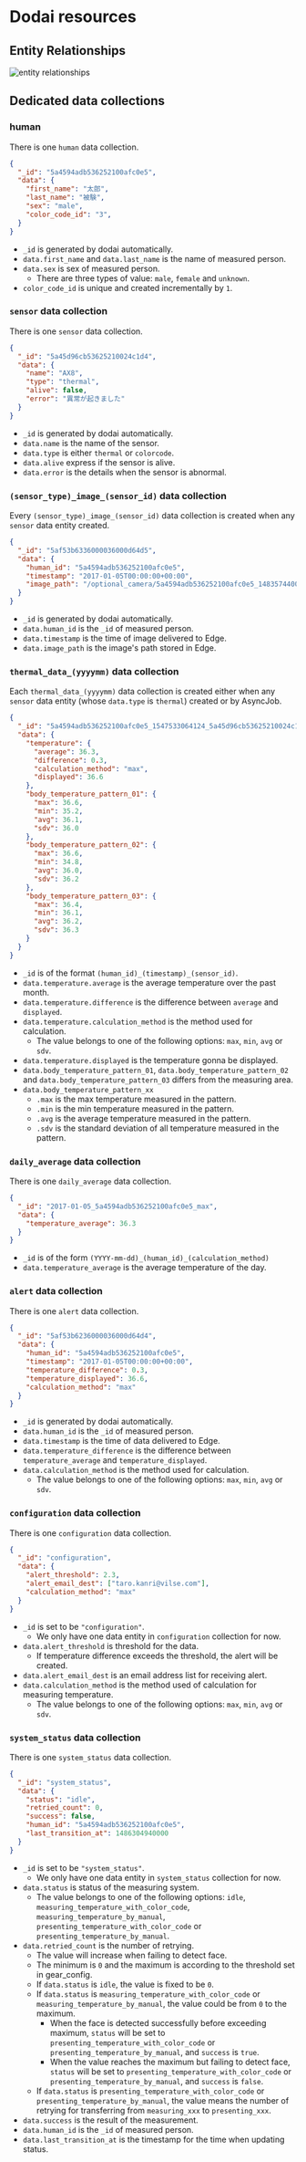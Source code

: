 # Dodai resources

## Entity Relationships

![entity relationships](entity_relationship.png)

## Dedicated data collections

### human

There is one `human` data collection.

```json
{
  "_id": "5a4594adb536252100afc0e5",
  "data": {
    "first_name": "太郎",
    "last_name": "被験",
    "sex": "male",
    "color_code_id": "3",
  }
}
```

- `_id` is generated by dodai automatically.
- `data.first_name` and `data.last_name` is the name of measured person.
- `data.sex` is sex of measured person.
  -  There are three types of value: `male`, `female` and `unknown`.
- `color_code_id` is unique and created incrementally by `1`.

### `sensor` data collection

There is one `sensor` data collection.

```json
{
  "_id": "5a45d96cb53625210024c1d4",
  "data": {
    "name": "AX8",
    "type": "thermal",
    "alive": false,
    "error": "異常が起きました"
  }
}
```

- `_id` is generated by dodai automatically.
- `data.name` is the name of the sensor.
- `data.type` is either `thermal` or `colorcode`.
- `data.alive` express if the sensor is alive.
- `data.error` is the details when the sensor is abnormal.

### `(sensor_type)_image_(sensor_id)` data collection

Every `(sensor_type)_image_(sensor_id)` data collection is created when any `sensor` data entity created.

```json
{
  "_id": "5af53b6336000036000d64d5",
  "data": {
    "human_id": "5a4594adb536252100afc0e5",
    "timestamp": "2017-01-05T00:00:00+00:00",
    "image_path": "/optional_camera/5a4594adb536252100afc0e5_1483574400.png",
  }
}
```

- `_id` is generated by dodai automatically.
- `data.human_id` is the `_id` of measured person.
- `data.timestamp` is the time of image delivered to Edge.
- `data.image_path` is the image's path stored in Edge.

### `thermal_data_(yyyymm)` data collection

Each `thermal_data_(yyyymm)` data collection is created either when any `sensor` data entity (whose `data.type` is `thermal`) created or by AsyncJob.

```json
{
  "_id": "5a4594adb536252100afc0e5_1547533064124_5a45d96cb53625210024c1d4",
  "data": {
    "temperature": {
      "average": 36.3,
      "difference": 0.3,
      "calculation_method": "max",
      "displayed": 36.6
    },
    "body_temperature_pattern_01": {
      "max": 36.6,
      "min": 35.2,
      "avg": 36.1,
      "sdv": 36.0
    },
    "body_temperature_pattern_02": {
      "max": 36.6,
      "min": 34.8,
      "avg": 36.0,
      "sdv": 36.2
    },
    "body_temperature_pattern_03": {
      "max": 36.4,
      "min": 36.1,
      "avg": 36.2,
      "sdv": 36.3
    }
  }
}
```

- `_id` is of the format `(human_id)_(timestamp)_(sensor_id)`.
- `data.temperature.average` is the average temperature over the past month.
- `data.temperature.difference` is the difference between `average` and `displayed`.
- `data.temperature.calculation_method` is the method used for calculation.
  - The value belongs to one of the following options: `max`, `min`, `avg` or `sdv`.
- `data.temperature.displayed` is the temperature gonna be displayed.
- `data.body_temperature_pattern_01`, `data.body_temperature_pattern_02` and `data.body_temperature_pattern_03` differs from the measuring area.
- `data.body_temperature_pattern_xx`
  - `.max` is the max temperature measured in the pattern.
  - `.min` is the min temperature measured in the pattern.
  - `.avg` is the average temperature measured in the pattern.
  - `.sdv` is the standard deviation of all temperature measured in the pattern.

### `daily_average` data collection

There is one `daily_average` data collection.

```json
{
  "_id": "2017-01-05_5a4594adb536252100afc0e5_max",
  "data": {
    "temperature_average": 36.3
  }
}
```

- `_id` is of the form `(YYYY-mm-dd)_(human_id)_(calculation_method)`
- `data.temperature_average` is the average temperature of the day.

### `alert` data collection

There is one `alert` data collection.

```json
{
  "_id": "5af53b6236000036000d64d4",
  "data": {
    "human_id": "5a4594adb536252100afc0e5",
    "timestamp": "2017-01-05T00:00:00+00:00",
    "temperature_difference": 0.3,
    "temperature_displayed": 36.6,
    "calculation_method": "max"
  }
}
```

- `_id` is generated by dodai automatically.
- `data.human_id` is the `_id` of measured person.
- `data.timestamp` is the time of data delivered to Edge.
- `data.temperature_difference` is the difference between `temperature_average` and `temperature_displayed`.
- `data.calculation_method` is the method used for calculation.
  - The value belongs to one of the following options: `max`, `min`, `avg` or `sdv`.

### `configuration` data collection

There is one `configuration` data collection.

```json
{
  "_id": "configuration",
  "data": {
    "alert_threshold": 2.3,
    "alert_email_dest": ["taro.kanri@vilse.com"],
    "calculation_method": "max"
  }
}
```

- `_id` is set to be `"configuration"`.
  - We only have one data entity in `configuration` collection for now.
- `data.alert_threshold` is threshold for the data.
  - If temperature difference exceeds the threshold, the alert will be created.
- `data.alert_email_dest` is an email address list for receiving alert.
- `data.calculation_method` is the method used of calculation for measuring temperature.
  - The value belongs to one of the following options: `max`, `min`, `avg` or `sdv`.

### `system_status` data collection

There is one `system_status` data collection.

```json
{
  "_id": "system_status",
  "data": {
    "status": "idle",
    "retried_count": 0,
    "success": false,
    "human_id": "5a4594adb536252100afc0e5",
    "last_transition_at": 1486304940000
  }
}
```

- `_id` is set to be `"system_status"`.
  - We only have one data entity in `system_status` collection for now.
- `data.status` is status of the measuring system.
  - The value belongs to one of the following options: `idle`, `measuring_temperature_with_color_code`, `measuring_temperature_by_manual`, `presenting_temperature_with_color_code` or `presenting_temperature_by_manual`.
- `data.retried_count` is the number of retrying.
  - The value will increase when failing to detect face.
  - The minimum is `0` and the maximum is according to the threshold set in gear_config.
  - If `data.status` is `idle`, the value is fixed to be `0`.
  - If `data.status` is `measuring_temperature_with_color_code` or `measuring_temperature_by_manual`, the value could be from `0` to the maximum.
    - When the face is detected successfully before exceeding maximum, `status` will be set to `presenting_temperature_with_color_code` or `presenting_temperature_by_manual`, and `success` is `true`.
    - When the value reaches the maximum but failing to detect face, `status` will be set to `presenting_temperature_with_color_code` or `presenting_temperature_by_manual`, and `success` is `false`.
  - If `data.status` is `presenting_temperature_with_color_code` or `presenting_temperature_by_manual`, the value means the number of retrying for transferring from `measuring_xxx` to `presenting_xxx`.
- `data.success` is the result of the measurement.
- `data.human_id` is the `_id` of measured person.
- `data.last_transition_at` is the timestamp for the time when updating status.
